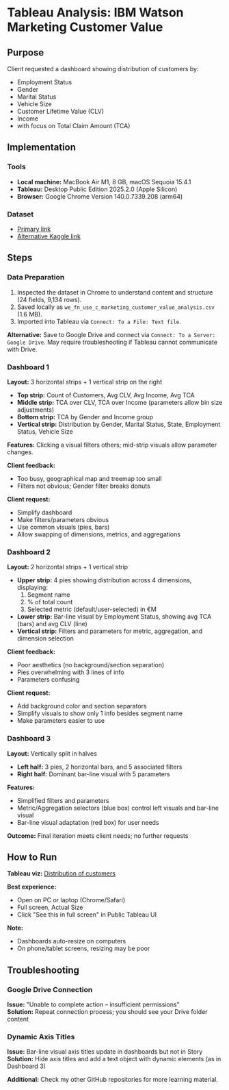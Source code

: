 # Tableau Analysis: IBM Watson Marketing Customer Value

## Purpose
Client requested a dashboard showing distribution of customers by:  
- Employment Status  
- Gender  
- Marital Status  
- Vehicle Size  
- Customer Lifetime Value (CLV)  
- Income  
- with focus on Total Claim Amount (TCA)  

## Implementation

### Tools
- **Local machine:** MacBook Air M1, 8 GB, macOS Sequoia 15.4.1  
- **Tableau:** Desktop Public Edition 2025.2.0 (Apple Silicon)  
- **Browser:** Google Chrome Version 140.0.7339.208 (arm64)  

### Dataset
- [Primary link](https://raw.githubusercontent.com/data-bootcamp-v4/data/main/we_fn_use_c_marketing_customer_value_analysis.csv)  
- [Alternative Kaggle link](https://www.kaggle.com/datasets/pankajjsh06/ibm-watson-marketing-customer-value-data)  

## Steps

### Data Preparation
1. Inspected the dataset in Chrome to understand content and structure (24 fields, 9,134 rows).  
2. Saved locally as `we_fn_use_c_marketing_customer_value_analysis.csv` (1.6 MB).  
3. Imported into Tableau via `Connect: To a File: Text file`.  

**Alternative:** Save to Google Drive and connect via `Connect: To a Server: Google Drive`. May require troubleshooting if Tableau cannot communicate with Drive.  

### Dashboard 1
**Layout:** 3 horizontal strips + 1 vertical strip on the right  

- **Top strip:** Count of Customers, Avg CLV, Avg Income, Avg TCA  
- **Middle strip:** TCA over CLV, TCA over Income (parameters allow bin size adjustments)  
- **Bottom strip:** TCA by Gender and Income group  
- **Vertical strip:** Distribution by Gender, Marital Status, State, Employment Status, Vehicle Size  

**Features:** Clicking a visual filters others; mid-strip visuals allow parameter changes.  

**Client feedback:**  
- Too busy, geographical map and treemap too small  
- Filters not obvious; Gender filter breaks donuts  

**Client request:**  
- Simplify dashboard  
- Make filters/parameters obvious  
- Use common visuals (pies, bars)  
- Allow swapping of dimensions, metrics, and aggregations  

### Dashboard 2
**Layout:** 2 horizontal strips + 1 vertical strip  

- **Upper strip:** 4 pies showing distribution across 4 dimensions, displaying:  
  1. Segment name  
  2. % of total count  
  3. Selected metric (default/user-selected) in €M  
- **Lower strip:** Bar-line visual by Employment Status, showing avg TCA (bars) and avg CLV (line)  
- **Vertical strip:** Filters and parameters for metric, aggregation, and dimension selection  

**Client feedback:**  
- Poor aesthetics (no background/section separation)  
- Pies overwhelming with 3 lines of info  
- Parameters confusing  

**Client request:**  
- Add background color and section separators  
- Simplify visuals to show only 1 info besides segment name  
- Make parameters easier to use  

### Dashboard 3
**Layout:** Vertically split in halves  

- **Left half:** 3 pies, 2 horizontal bars, and 5 associated filters  
- **Right half:** Dominant bar-line visual with 5 parameters  

**Features:**  
- Simplified filters and parameters  
- Metric/Aggregation selectors (blue box) control left visuals and bar-line visual  
- Bar-line visual adaptation (red box) for user needs  

**Outcome:** Final iteration meets client needs; no further requests  

## How to Run
**Tableau viz:** [Distribution of customers](https://public.tableau.com/app/profile/milenko.rosic/viz/Distributionofcustomers_17562827655500/CLV-story)  

**Best experience:**  
- Open on PC or laptop (Chrome/Safari)  
- Full screen, Actual Size  
- Click "See this in full screen" in Public Tableau UI  

**Note:**  
- Dashboards auto-resize on computers  
- On phone/tablet screens, resizing may be poor  

## Troubleshooting

### Google Drive Connection
**Issue:** "Unable to complete action – insufficient permissions"  
**Solution:** Repeat connection process; you should see your Drive folder content  

### Dynamic Axis Titles
**Issue:** Bar-line visual axis titles update in dashboards but not in Story  
**Solution:** Hide axis titles and add a text object with dynamic elements (as in Dashboard 3)  

**Additional:** Check my other GitHub repositories for more learning material.
